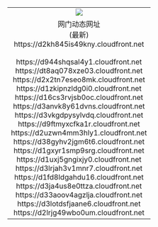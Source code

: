 ﻿<table>
  <tr></tr>
  <tr><td colspan=2 align=center><img src="https://d2kh845is49kny.cloudfront.net/Up/oGate.jpg" /></td></tr>
  <tr><td colspan=2 align=center>网门动态网址<br/>(最新)
<br>https://d2kh845is49kny.cloudfront.net
<br/>
<br>https://d944shqsal4y1.cloudfront.net
<br>https://dt8aq078xze03.cloudfront.net
<br>https://d2x2tn7eseo8mk.cloudfront.net
<br>https://d1zkipnzldg0i0.cloudfront.net
<br>https://d16cs3rvjsb0oc.cloudfront.net
<br>https://d3anvk8y61dvns.cloudfront.net
<br>https://d3vkgdpysylvdq.cloudfront.net
<br>https://d9ftmyxcfka1r.cloudfront.net
<br>https://d2uzwn4mm3hly1.cloudfront.net
<br>https://d38gyhv2jgm6t6.cloudfront.net
<br>https://d1gxyr1smp9srg.cloudfront.net
<br>https://d1uxj5gngixjy0.cloudfront.net
<br>https://d3lrjah3v1mnr7.cloudfront.net
<br>https://d1fd8ldgahdu16.cloudfront.net
<br>https://d3ja4us8e0ttza.cloudfront.net
<br>https://d33aoov4agzlja.cloudfront.net
<br>https://d3lotdsfjaane6.cloudfront.net
<br>https://d2lrjg49wbo0um.cloudfront.net
    </td>
  </tr>
</table>
